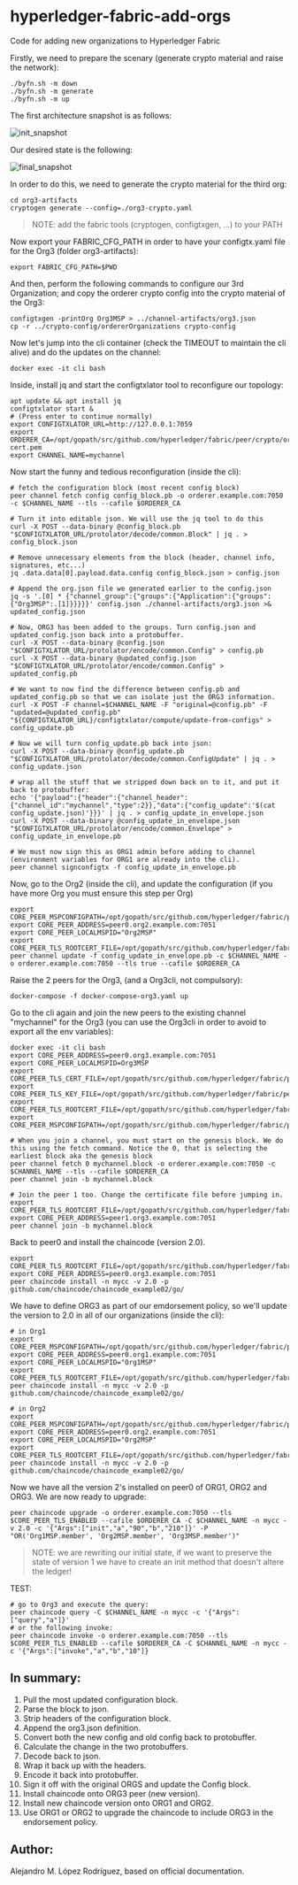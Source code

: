 # hyperledger-fabric-add-orgs
Code for adding new organizations to Hyperledger Fabric

Firstly, we need to prepare the scenary (generate crypto material and raise the network):
```
./byfn.sh -m down
./byfn.sh -m generate
./byfn.sh -m up
```

The first architecture snapshot is as follows:

![init_snapshot](lab_v1.png)

Our desired state is the following:

![final_snapshot](lab_final.png)

In order to do this, we need to generate the crypto material for the third org:
```
cd org3-artifacts
cryptogen generate --config=./org3-crypto.yaml
```
> NOTE: add the fabric tools (cryptogen, configtxgen, ...) to your PATH

Now export your FABRIC_CFG_PATH in order to have your configtx.yaml file for the Org3 (folder org3-artifacts):
```
export FABRIC_CFG_PATH=$PWD
```

And then, perform the following commands to configure our 3rd Organization; and copy the orderer crypto config into the crypto material of the Org3:
```
configtxgen -printOrg Org3MSP > ../channel-artifacts/org3.json
cp -r ../crypto-config/ordererOrganizations crypto-config
```

Now let's jump into the cli container (check the TIMEOUT to maintain the cli alive) and do the updates on the channel:
```
docker exec -it cli bash
```

Inside, install jq and start the configtxlator tool to reconfigure our topology:
```
apt update && apt install jq
configtxlator start &
# (Press enter to continue normally)
export CONFIGTXLATOR_URL=http://127.0.0.1:7059
export ORDERER_CA=/opt/gopath/src/github.com/hyperledger/fabric/peer/crypto/ordererOrganizations/example.com/orderers/orderer.example.com/msp/tlscacerts/tlsca.example.com-cert.pem
export CHANNEL_NAME=mychannel
```

Now start the funny and tedious reconfiguration (inside the cli):
```
# fetch the configuration block (most recent config block)
peer channel fetch config config_block.pb -o orderer.example.com:7050 -c $CHANNEL_NAME --tls --cafile $ORDERER_CA

# Turn it into editable json. We will use the jq tool to do this
curl -X POST --data-binary @config_block.pb "$CONFIGTXLATOR_URL/protolator/decode/common.Block" | jq . > config_block.json

# Remove unnecessary elements from the block (header, channel info, signatures, etc...)
jq .data.data[0].payload.data.config config_block.json > config.json

# Append the org.json file we generated earlier to the config.json
jq -s '.[0] * {"channel_group":{"groups":{"Application":{"groups":{"Org3MSP":.[1]}}}}}' config.json ./channel-artifacts/org3.json >& updated_config.json

# Now, ORG3 has been added to the groups. Turn config.json and updated_config.json back into a protobuffer.
curl -X POST --data-binary @config.json "$CONFIGTXLATOR_URL/protolator/encode/common.Config" > config.pb
curl -X POST --data-binary @updated_config.json "$CONFIGTXLATOR_URL/protolator/encode/common.Config" > updated_config.pb

# We want to now find the difference between config.pb and updated_config.pb so that we can isolate just the ORG3 information.
curl -X POST -F channel=$CHANNEL_NAME -F "original=@config.pb" -F "updated=@updated_config.pb" "${CONFIGTXLATOR_URL}/configtxlator/compute/update-from-configs" > config_update.pb

# Now we will turn config_update.pb back into json:
curl -X POST --data-binary @config_update.pb "$CONFIGTXLATOR_URL/protolator/decode/common.ConfigUpdate" | jq . > config_update.json

# wrap all the stuff that we stripped down back on to it, and put it back to protobuffer:
echo '{"payload":{"header":{"channel_header":{"channel_id":"mychannel","type":2}},"data":{"config_update":'$(cat config_update.json)'}}}' | jq . > config_update_in_envelope.json
curl -X POST --data-binary @config_update_in_envelope.json "$CONFIGTXLATOR_URL/protolator/encode/common.Envelope" > config_update_in_envelope.pb

# We must now sign this as ORG1 admin before adding to channel (environment variables for ORG1 are already into the cli).
peer channel signconfigtx -f config_update_in_envelope.pb
```

Now, go to the Org2 (inside the cli), and update the configuration (if you have more Org you must ensure this step per Org)
```
export CORE_PEER_MSPCONFIGPATH=/opt/gopath/src/github.com/hyperledger/fabric/peer/crypto/peerOrganizations/org2.example.com/users/Admin\@org2.example.com/msp/
export CORE_PEER_ADDRESS=peer0.org2.example.com:7051
export CORE_PEER_LOCALMSPID="Org2MSP"
export CORE_PEER_TLS_ROOTCERT_FILE=/opt/gopath/src/github.com/hyperledger/fabric/peer/crypto/peerOrganizations/org2.example.com/peers/peer0.org2.example.com/tls/ca.crt
peer channel update -f config_update_in_envelope.pb -c $CHANNEL_NAME -o orderer.example.com:7050 --tls true --cafile $ORDERER_CA
```

Raise the 2 peers for the Org3, (and a Org3cli, not compulsory):
```
docker-compose -f docker-compose-org3.yaml up
```

Go to the cli again and join the new peers to the existing channel "mychannel" for the Org3 (you can use the Org3cli in order to avoid to export all the env variables):
```
docker exec -it cli bash
export CORE_PEER_ADDRESS=peer0.org3.example.com:7051
export CORE_PEER_LOCALMSPID=Org3MSP
export CORE_PEER_TLS_CERT_FILE=/opt/gopath/src/github.com/hyperledger/fabric/peer/crypto/peerOrganizations/org3.example.com/peers/peer0.org3.example.com/tls/server.crt
export CORE_PEER_TLS_KEY_FILE=/opt/gopath/src/github.com/hyperledger/fabric/peer/crypto/peerOrganizations/org3.example.com/peers/peer0.org3.example.com/tls/server.key
export CORE_PEER_TLS_ROOTCERT_FILE=/opt/gopath/src/github.com/hyperledger/fabric/peer/crypto/peerOrganizations/org3.example.com/peers/peer0.org3.example.com/tls/ca.crt
export CORE_PEER_MSPCONFIGPATH=/opt/gopath/src/github.com/hyperledger/fabric/peer/crypto/peerOrganizations/org3.example.com/users/Admin@org3.example.com/msp

# When you join a channel, you must start on the genesis block. We do this using the fetch command. Notice the 0, that is selecting the earliest block aka the genesis block
peer channel fetch 0 mychannel.block -o orderer.example.com:7050 -c $CHANNEL_NAME --tls --cafile $ORDERER_CA
peer channel join -b mychannel.block

# Join the peer 1 too. Change the certificate file before jumping in.
export CORE_PEER_TLS_ROOTCERT_FILE=/opt/gopath/src/github.com/hyperledger/fabric/peer/crypto/peerOrganizations/org3.example.com/peers/peer1.org3.example.com/tls/ca.crt
export CORE_PEER_ADDRESS=peer1.org3.example.com:7051
peer channel join -b mychannel.block
```
Back to peer0 and install the chaincode (version 2.0). 
```
export CORE_PEER_TLS_ROOTCERT_FILE=/opt/gopath/src/github.com/hyperledger/fabric/peer/crypto/peerOrganizations/org3.example.com/peers/peer0.org3.example.com/tls/ca.crt
export CORE_PEER_ADDRESS=peer0.org3.example.com:7051
peer chaincode install -n mycc -v 2.0 -p github.com/chaincode/chaincode_example02/go/
```

We have to define ORG3 as part of our emdorsement policy, so we'll update the version to 2.0 in all of our organizations (inside the cli):
```
# in Org1
export CORE_PEER_MSPCONFIGPATH=/opt/gopath/src/github.com/hyperledger/fabric/peer/crypto/peerOrganizations/org1.example.com/users/Admin\@org1.example.com/msp/
export CORE_PEER_ADDRESS=peer0.org1.example.com:7051
export CORE_PEER_LOCALMSPID="Org1MSP"
export CORE_PEER_TLS_ROOTCERT_FILE=/opt/gopath/src/github.com/hyperledger/fabric/peer/crypto/peerOrganizations/org1.example.com/peers/peer0.org1.example.com/tls/ca.crt
peer chaincode install -n mycc -v 2.0 -p github.com/chaincode/chaincode_example02/go/

# in Org2
export CORE_PEER_MSPCONFIGPATH=/opt/gopath/src/github.com/hyperledger/fabric/peer/crypto/peerOrganizations/org2.example.com/users/Admin\@org2.example.com/msp/
export CORE_PEER_ADDRESS=peer0.org2.example.com:7051
export CORE_PEER_LOCALMSPID="Org2MSP"
export CORE_PEER_TLS_ROOTCERT_FILE=/opt/gopath/src/github.com/hyperledger/fabric/peer/crypto/peerOrganizations/org2.example.com/peers/peer0.org2.example.com/tls/ca.crt
peer chaincode install -n mycc -v 2.0 -p github.com/chaincode/chaincode_example02/go/
```

Now we have all the version 2's installed on peer0 of ORG1, ORG2 and ORG3. We are now ready to upgrade:
```
peer chaincode upgrade -o orderer.example.com:7050 --tls $CORE_PEER_TLS_ENABLED --cafile $ORDERER_CA -C $CHANNEL_NAME -n mycc -v 2.0 -c '{"Args":["init","a","90","b","210"]}' -P "OR('Org1MSP.member', 'Org2MSP.member', 'Org3MSP.member')"
```
> NOTE: we are rewriting our initial state, if we want to preserve the state of version 1 we have to create an init method that doesn't altere the ledger!

TEST:
```
# go to Org3 and execute the query:
peer chaincode query -C $CHANNEL_NAME -n mycc -c '{"Args":["query","a"]}'
# or the following invoke:
peer chaincode invoke -o orderer.example.com:7050 --tls $CORE_PEER_TLS_ENABLED --cafile $ORDERER_CA -C $CHANNEL_NAME -n mycc -c '{"Args":["invoke","a","b","10"]}
```

In summary:
---
1) Pull the most updated configuration block.
2) Parse the block to json.
3) Strip headers of the configuration block.
4) Append the org3.json definition.
5) Convert both the new config and old config back to protobuffer.
6) Calculate the change in the two protobuffers.
7) Decode back to json.
8) Wrap it back up with the headers.
9) Encode it back into protobuffer.
10) Sign it off with the original ORGS and update the Config block.
11) Install chaincode onto ORG3 peer (new version).
12) Install new chaincode version onto ORG1 and ORG2.
13) Use ORG1 or ORG2 to upgrade the chaincode to include ORG3 in the endorsement policy.

Author:
---
Alejandro M. López Rodríguez, based on official documentation.
